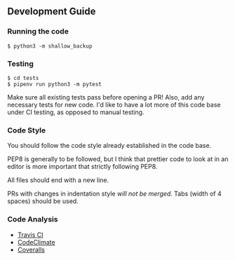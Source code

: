 ## Development Guide

### Running the code

`$ python3 -m shallow_backup`

### Testing

```shell
$ cd tests
$ pipenv run python3 -m pytest
```

Make sure all existing tests pass before opening a PR!
Also, add any necessary tests for new code. I'd like to have a lot more of this code base under CI testing, as opposed to manual testing.

### Code Style

You should follow the code style already established in the code base.

PEP8 is generally to be followed, but I think that prettier code to look at in an editor is more important that strictly following PEP8. 

All files should end with a new line.

PRs with changes in indentation style _will not be merged._ Tabs (width of 4 spaces) should be used.

### Code Analysis

+ [Travis CI](https://travis-ci.com/alichtman/shallow-backup)
+ [CodeClimate](https://codeclimate.com/github/alichtman/shallow-backup)
+ [Coveralls](https://coveralls.io/github/alichtman/shallow-backup)

